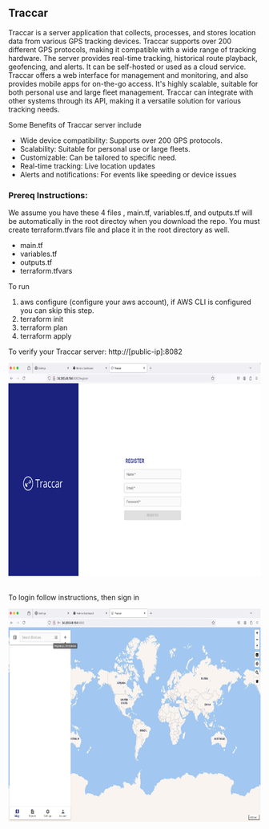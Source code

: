Traccar
---------------------------
Traccar is a server application that collects, processes, and stores location data from various GPS tracking devices. 
Traccar supports over 200 different GPS protocols, making it compatible with a wide range of tracking hardware.
The server provides real-time tracking, historical route playback, geofencing, and alerts. 
It can be self-hosted or used as a cloud service. Traccar offers a web interface for management and monitoring, and also provides mobile apps for on-the-go access.
It's highly scalable, suitable for both personal use and large fleet management. Traccar can integrate with other systems through its API, making it a versatile solution for various tracking needs.

Some Benefits of Traccar server include

 - Wide device compatibility: Supports over 200 GPS protocols.
 - Scalability: Suitable for personal use or large fleets.
 - Customizable: Can be tailored to specific need.
 - Real-time tracking: Live location updates
 - Alerts and notifications: For events like speeding or device issues

### Prereq Instructions:
We assume you have these 4 files , main.tf, variables.tf, and outputs.tf will be automatically in the root directoy when you download the repo. You must create terraform.tfvars file and place it in the root directory as well.

 - main.tf
 - variables.tf
 - outputs.tf
 - terraform.tfvars

To run

1) aws configure (configure your aws account), if AWS CLI is configured you can skip this step.
2) terraform init
3) terraform plan
4) terraform apply

To verify your Traccar server: http://[public-ip]:8082

<div align="center">
  <a href="">
    <img src="../../documentation/images/traccar.png" alt="Logo" width="800" height="425">
  </a>
  <br />
  <br />
</div>

To login follow instructions, then sign in

<div align="center">
  <a href="">
    <img src="../../documentation/images/traccar2.jpg" alt="Logo2" width="800" height="425">
  </a>
  <br />
  <br />
</div>
